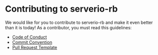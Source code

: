 # Contributing to serverio-rb 

We would like for you to contribute to serverio-rb and make it even better than it is today! As a contributor, you must read this guidelines:

* [Code of Conduct](./CODE_OF_CONDUCT.md)
* [Commit Convention](./COMMIT_CONVENTION.md)
* [Pull Request Template](./.github/pull_request_template.md)
